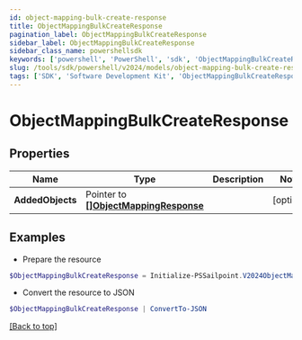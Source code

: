 ```yaml
---
id: object-mapping-bulk-create-response
title: ObjectMappingBulkCreateResponse
pagination_label: ObjectMappingBulkCreateResponse
sidebar_label: ObjectMappingBulkCreateResponse
sidebar_class_name: powershellsdk
keywords: ['powershell', 'PowerShell', 'sdk', 'ObjectMappingBulkCreateResponse'] 
slug: /tools/sdk/powershell/v2024/models/object-mapping-bulk-create-response
tags: ['SDK', 'Software Development Kit', 'ObjectMappingBulkCreateResponse']
---
```



# ObjectMappingBulkCreateResponse

## Properties

Name | Type | Description | Notes
------------ | ------------- | ------------- | -------------
**AddedObjects** |  Pointer to [**[]ObjectMappingResponse**](object-mapping-response) |  | [optional] 

## Examples

- Prepare the resource
```powershell
$ObjectMappingBulkCreateResponse = Initialize-PSSailpoint.V2024ObjectMappingBulkCreateResponse  -AddedObjects null
```

- Convert the resource to JSON
```powershell
$ObjectMappingBulkCreateResponse | ConvertTo-JSON
```


[[Back to top]](#) 

